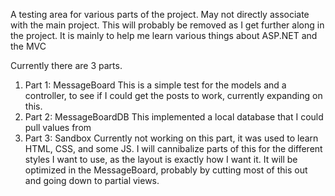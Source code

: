 A testing area for various parts of the project. May not directly associate with the main project. This will probably be removed as I get further along in the project. It is mainly to help me learn various things about ASP.NET and the MVC

Currently there are 3 parts.
1. Part 1: MessageBoard
This is a simple test for the models and a controller, to see if I could get the posts to work, currently expanding on this.
1. Part 2: MessageBoardDB
This implemented a local database that I could pull values from
1. Part 3: Sandbox
Currently not working on this part, it was used to learn HTML, CSS, and some JS. I will cannibalize parts of this for the different styles I want to use, as the layout is exactly how I want it. It will be optimized in the MessageBoard, probably by cutting most of this out and going down to partial views.
